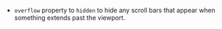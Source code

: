 - `overflow` property to `hidden` to hide any scroll bars that appear when something extends past the viewport.